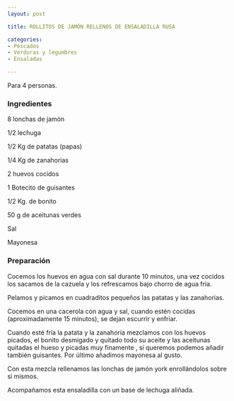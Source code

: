 ```yaml
---
layout: post

title: ROLLITOS DE JAMÓN RELLENOS DE ENSALADILLA RUSA

categories:
- Pescados
- Verduras y legumbres
- Ensaladas

---
```

Para 4 personas.

<h3>Ingredientes</h3>8 lonchas de jamón

1/2 lechuga

1/2 Kg de patatas (papas)

1/4 Kg de zanahorias

2 huevos cocidos

1 Botecito de guisantes

1/2 Kg. de bonito

50 g de aceitunas verdes

Sal

Mayonesa

<h3>Preparación</h3>Cocemos los huevos en agua con sal durante 10 minutos, una vez cocidos los sacamos de la cazuela y los refrescamos bajo chorro de agua fría.

Pelamos y picamos en cuadraditos pequeños las patatas y las zanahorias.

Cocemos en una cacerola con agua y sal, cuando estén cocidas (aproximadamente 15 minutos), se dejan escurrir y enfriar.

Cuando esté fría la patata y la zanahoria mezclamos con los huevos picados, el bonito desmigado y quitado todo su aceite y las aceitunas quitadas el hueso y picadas muy finamente , si queremos podemos añadir también guisantes. Por último añadimos mayonesa al gusto.

Con esta mezcla rellenamos las lonchas de jamón york enrollándolos sobre si mismos.

Acompañamos esta ensaladilla con un base de lechuga aliñada.